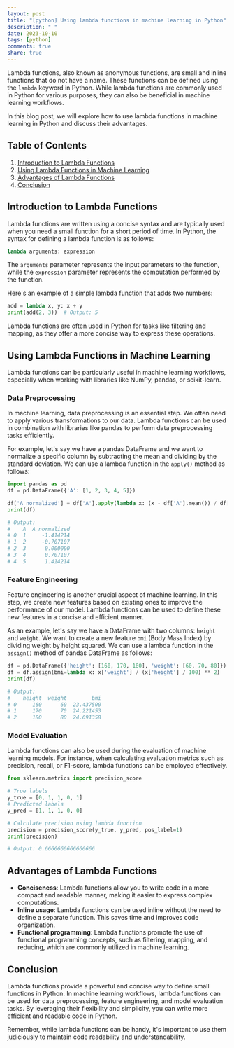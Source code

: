 ```yaml
---
layout: post
title: "[python] Using lambda functions in machine learning in Python"
description: " "
date: 2023-10-10
tags: [python]
comments: true
share: true
---
```


Lambda functions, also known as anonymous functions, are small and inline functions that do not have a name. These functions can be defined using the `lambda` keyword in Python. While lambda functions are commonly used in Python for various purposes, they can also be beneficial in machine learning workflows.

In this blog post, we will explore how to use lambda functions in machine learning in Python and discuss their advantages.

## Table of Contents
1. [Introduction to Lambda Functions](#introduction-to-lambda-functions)
2. [Using Lambda Functions in Machine Learning](#using-lambda-functions-in-machine-learning)
3. [Advantages of Lambda Functions](#advantages-of-lambda-functions)
4. [Conclusion](#conclusion)

## Introduction to Lambda Functions

Lambda functions are written using a concise syntax and are typically used when you need a small function for a short period of time. In Python, the syntax for defining a lambda function is as follows:

```python
lambda arguments: expression
```

The `arguments` parameter represents the input parameters to the function, while the `expression` parameter represents the computation performed by the function.

Here's an example of a simple lambda function that adds two numbers:

```python
add = lambda x, y: x + y
print(add(2, 3))  # Output: 5
```

Lambda functions are often used in Python for tasks like filtering and mapping, as they offer a more concise way to express these operations.

## Using Lambda Functions in Machine Learning

Lambda functions can be particularly useful in machine learning workflows, especially when working with libraries like NumPy, pandas, or scikit-learn.

### Data Preprocessing

In machine learning, data preprocessing is an essential step. We often need to apply various transformations to our data. Lambda functions can be used in combination with libraries like pandas to perform data preprocessing tasks efficiently.

For example, let's say we have a pandas DataFrame and we want to normalize a specific column by subtracting the mean and dividing by the standard deviation. We can use a lambda function in the `apply()` method as follows:

```python
import pandas as pd
df = pd.DataFrame({'A': [1, 2, 3, 4, 5]})

df['A_normalized'] = df['A'].apply(lambda x: (x - df['A'].mean()) / df['A'].std())
print(df)

# Output:
#    A  A_normalized
# 0  1     -1.414214
# 1  2     -0.707107
# 2  3      0.000000
# 3  4      0.707107
# 4  5      1.414214
```

### Feature Engineering

Feature engineering is another crucial aspect of machine learning. In this step, we create new features based on existing ones to improve the performance of our model. Lambda functions can be used to define these new features in a concise and efficient manner.

As an example, let's say we have a DataFrame with two columns: `height` and `weight`. We want to create a new feature `bmi` (Body Mass Index) by dividing weight by height squared. We can use a lambda function in the `assign()` method of pandas DataFrame as follows:

```python
df = pd.DataFrame({'height': [160, 170, 180], 'weight': [60, 70, 80]})
df = df.assign(bmi=lambda x: x['weight'] / (x['height'] / 100) ** 2)
print(df)

# Output:
#    height  weight        bmi
# 0     160      60  23.437500
# 1     170      70  24.221453
# 2     180      80  24.691358
```

### Model Evaluation

Lambda functions can also be used during the evaluation of machine learning models. For instance, when calculating evaluation metrics such as precision, recall, or F1-score, lambda functions can be employed effectively.

```python
from sklearn.metrics import precision_score

# True labels
y_true = [0, 1, 1, 0, 1]
# Predicted labels
y_pred = [1, 1, 1, 0, 0]

# Calculate precision using lambda function
precision = precision_score(y_true, y_pred, pos_label=1)
print(precision)

# Output: 0.6666666666666666
```

## Advantages of Lambda Functions

- **Conciseness**: Lambda functions allow you to write code in a more compact and readable manner, making it easier to express complex computations.
- **Inline usage**: Lambda functions can be used inline without the need to define a separate function. This saves time and improves code organization.
- **Functional programming**: Lambda functions promote the use of functional programming concepts, such as filtering, mapping, and reducing, which are commonly utilized in machine learning.

## Conclusion

Lambda functions provide a powerful and concise way to define small functions in Python. In machine learning workflows, lambda functions can be used for data preprocessing, feature engineering, and model evaluation tasks. By leveraging their flexibility and simplicity, you can write more efficient and readable code in Python.

Remember, while lambda functions can be handy, it's important to use them judiciously to maintain code readability and understandability.